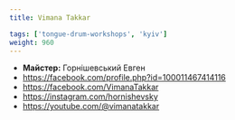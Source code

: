```yaml
---
title: Vimana Takkar

tags: ['tongue-drum-workshops', 'kyiv']
weight: 960
---
```



- **Майстер:** Горнішевський Евген
- https://facebook.com/profile.php?id=100011467414116
- https://facebook.com/VimanaTakkar
- https://instagram.com/hornishevsky
- https://youtube.com/@vimanatakkar

